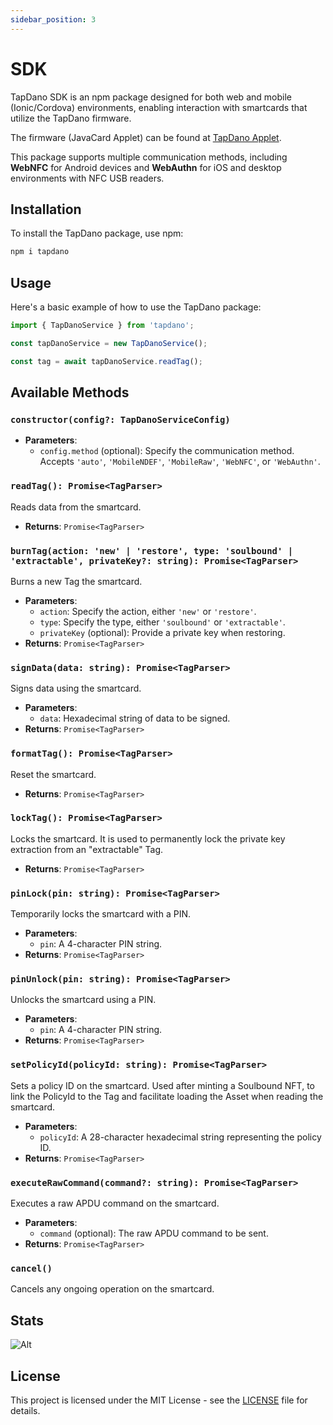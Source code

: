 ```yaml
---
sidebar_position: 3
---
```


# SDK

TapDano SDK is an npm package designed for both web and mobile (Ionic/Cordova) environments, enabling interaction with smartcards that utilize the TapDano firmware.

The firmware (JavaCard Applet) can be found at [TapDano Applet](https://github.com/tapdano/applet).

This package supports multiple communication methods, including **WebNFC** for Android devices and **WebAuthn** for iOS and desktop environments with NFC USB readers.

## Installation

To install the TapDano package, use npm:

```bash
npm i tapdano
```

## Usage

Here's a basic example of how to use the TapDano package:

```javascript
import { TapDanoService } from 'tapdano';

const tapDanoService = new TapDanoService();

const tag = await tapDanoService.readTag();
```

## Available Methods

### `constructor(config?: TapDanoServiceConfig)`
- **Parameters**: 
  - `config.method` (optional): Specify the communication method. Accepts `'auto'`, `'MobileNDEF'`, `'MobileRaw'`, `'WebNFC'`, or `'WebAuthn'`.

### `readTag(): Promise<TagParser>`
Reads data from the smartcard.
- **Returns**: `Promise<TagParser>`

### `burnTag(action: 'new' | 'restore', type: 'soulbound' | 'extractable', privateKey?: string): Promise<TagParser>`
Burns a new Tag the smartcard.
- **Parameters**:
  - `action`: Specify the action, either `'new'` or `'restore'`.
  - `type`: Specify the type, either `'soulbound'` or `'extractable'`.
  - `privateKey` (optional): Provide a private key when restoring.
- **Returns**: `Promise<TagParser>`

### `signData(data: string): Promise<TagParser>`
Signs data using the smartcard.
- **Parameters**:
  - `data`: Hexadecimal string of data to be signed.
- **Returns**: `Promise<TagParser>`

### `formatTag(): Promise<TagParser>`
Reset the smartcard.
- **Returns**: `Promise<TagParser>`

### `lockTag(): Promise<TagParser>`
Locks the smartcard. It is used to permanently lock the private key extraction from an "extractable" Tag.
- **Returns**: `Promise<TagParser>`

### `pinLock(pin: string): Promise<TagParser>`
Temporarily locks the smartcard with a PIN.
- **Parameters**:
  - `pin`: A 4-character PIN string.
- **Returns**: `Promise<TagParser>`

### `pinUnlock(pin: string): Promise<TagParser>`
Unlocks the smartcard using a PIN.
- **Parameters**:
  - `pin`: A 4-character PIN string.
- **Returns**: `Promise<TagParser>`

### `setPolicyId(policyId: string): Promise<TagParser>`
Sets a policy ID on the smartcard. Used after minting a Soulbound NFT, to link the PolicyId to the Tag and facilitate loading the Asset when reading the smartcard.
- **Parameters**:
  - `policyId`: A 28-character hexadecimal string representing the policy ID.
- **Returns**: `Promise<TagParser>`

### `executeRawCommand(command?: string): Promise<TagParser>`
Executes a raw APDU command on the smartcard.
- **Parameters**:
  - `command` (optional): The raw APDU command to be sent.
- **Returns**: `Promise<TagParser>`

### `cancel()`
Cancels any ongoing operation on the smartcard.

## Stats
![Alt](https://repobeats.axiom.co/api/embed/c706dde39f152a47b19cf720e6c97f9231aa2f14.svg "Repobeats analytics image")

## License
This project is licensed under the MIT License - see the [LICENSE](LICENSE) file for details.